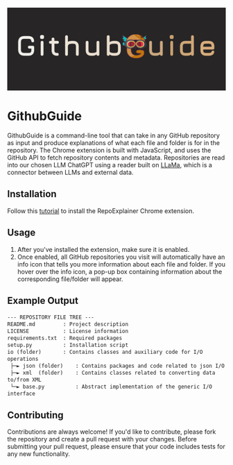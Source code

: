 
![githubguide banner](./images/banner.jpg)

# GithubGuide

GithubGuide is a command-line tool that can take in any GitHub repository as input and produce explanations of what each file and folder is for in the repository.
The Chrome extension is built with JavaScript, and uses the GitHub API to fetch repository contents and metadata.
Repositories are read into our chosen LLM ChatGPT using a reader built on [LLaMa](https://pypi.org/project/llama-index/), which is a connector between LLMs and external data.

## Installation
Follow this [tutorial](https://developer.chrome.com/docs/extensions/mv3/getstarted/development-basics/#load-unpacked) to install the RepoExplainer Chrome extension.

## Usage

1. After you've installed the extension, make sure it is enabled.
2. Once enabled, all GitHub repositories you visit will automatically have an info icon that tells you more information about each file and folder.
   If you hover over the info icon, a pop-up box containing information about the corresponding file/folder will appear.

## Example Output

```
--- REPOSITORY FILE TREE ---
README.md         : Project description
LICENSE           : License information
requirements.txt  : Required packages
setup.py          : Installation script
io (folder)       : Contains classes and auxiliary code for I/O operations
 ├─► json (folder)    : Contains packages and code related to json I/O
 ├─► xml  (folder)    : Contains classes related to converting data to/from XML
 └─► base.py          : Abstract implementation of the generic I/O interface
```

## Contributing

Contributions are always welcome! If you'd like to contribute, please fork the repository and create a pull request with your changes. Before submitting your pull request, please ensure that your code includes tests for any new functionality.